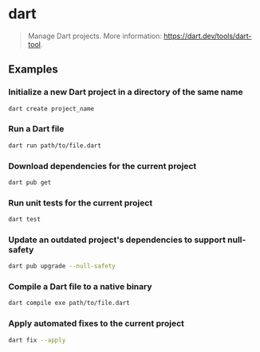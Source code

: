 # dart

> Manage Dart projects. More information: <https://dart.dev/tools/dart-tool>.

## Examples

### Initialize a new Dart project in a directory of the same name

```bash
dart create project_name
```

### Run a Dart file

```bash
dart run path/to/file.dart
```

### Download dependencies for the current project

```bash
dart pub get
```

### Run unit tests for the current project

```bash
dart test
```

### Update an outdated project's dependencies to support null-safety

```bash
dart pub upgrade --null-safety
```

### Compile a Dart file to a native binary

```bash
dart compile exe path/to/file.dart
```

### Apply automated fixes to the current project

```bash
dart fix --apply
```
